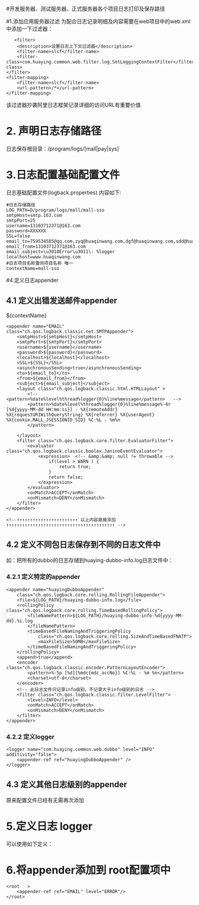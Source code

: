#开发服务器、测试服务器、正式服务器各个项目日志打印及保存路径

#1.添加应用服务器过滤
为配合日志记录明细及内容需要在web项目中的web.xml中添加一下过滤器：

       <filter>
		<description>设置日志上下文过滤器</description>
		<filter-name>slcf</filter-name>
		<filter-class>com.huaying.common.web.filter.log.SetLoggingContextFilter</filter-class>
	</filter>
	<filter-mapping>
		<filter-name>slcf</filter-name>
		<url-pattern>/*</url-pattern>
	</filter-mapping>

    
该过滤器抄袭阿里日志框架记录详细的访问URL有重要价值
	
	
# 2. 声明日志存储路径
日志保存根目录：/program/logs/[mall|pay|sys]

# 3.日志配置基础配置文件
日志基础配置文件(logback.properties) 内容如下:

	#日志存储路径
	LOG_PATH=D/program/logs/mall/mall-sso
	smtpHost=smtp.163.com  
	smtpPort=25  
	username=13103712371@163.com  
	password=XXXXXX  
	SSL=false  
	email_to=759534585@qq.com,zyq@huaqinwang.com,dgf@huaqinwang.com,sdd@huaqinwang.com,wwg@huaqinwang.com,jdd@huaqinwang.com,ztd@huaqinwang.com,zxj@huaqinwang.com,yxy@huaqinwang.com  
	email_from=13103712371@163.com  
	email_subject=\u3010Error\u3011\: %logger  
	localhost=www.huaqinwang.com
	#日志项目名称雷同项目名称 唯一
	contextName=mall-sso
    
#4.定义日志appender

## 4.1 定义出错发送邮件appender

<configuration>
	 <!--↓↓↓↓↓↓↓↓↓↓↓↓↓↓↓↓↓↓↓↓↓↓↓↓↓↓↓↓ 以下内容直接添加 ↓↓↓↓↓↓↓↓↓↓↓↓↓↓↓↓↓↓↓↓↓↓↓↓↓↓↓↓↓↓↓↓↓↓↓↓↓↓↓↓↓↓↓↓↓ -->
	<property file="./logback.properties" />
	<!--<property name="LOG_PATH" value="./logs/mall/mall-sso" />-->
	<contextName>${contextName}</contextName>
	
	<appender name="EMAIL" class="ch.qos.logback.classic.net.SMTPAppender">  
        <smtpHost>${smtpHost}</smtpHost>  
        <smtpPort>${smtpPort}</smtpPort>  
        <username>${username}</username>  
        <password>${password}</password>
        <localhost>${localhost}</localhost>  
        <SSL>${SSL}</SSL>  
        <asynchronousSending>true</asynchronousSending>  
        <to>${email_to}</to>  
        <from>${email_from}</from>  
        <subject>${email_subject}</subject>  
        <layout class="ch.qos.logback.classic.html.HTMLLayout" >  
            <!-- <pattern>%date%level%thread%logger{0}%line%message</pattern>   -->
            <pattern>%date%level%thread%logger{0}%line%message%-4r [%d{yyyy-MM-dd HH:mm:ss}] - %X{remoteAddr} %X{requestURIWithQueryString} %X{referrer} %X{userAgent} %X{cookie.MALL_JSESSIONID_SID} %C:%L - %m%n
            </pattern>
            
        </layout>  
        <filter class="ch.qos.logback.core.filter.EvaluatorFilter">    
            <evaluator class="ch.qos.logback.classic.boolex.JaninoEventEvaluator">  
                <expression>  <!-- &amp;&amp; null != throwable -->
                    if(level > WARN ) {  
                        return true;  
                    }  
                    return false;  
                </expression>    
            </evaluator> 
            <onMatch>ACCEPT</onMatch>    
            <onMismatch>DENY</onMismatch>      
        </filter>  
	</appender>  
	
	<!--↑↑↑↑↑↑↑↑↑↑↑↑↑↑↑↑↑↑↑↑↑↑↑ 以上内容直接添加  ↑↑↑↑↑↑↑↑↑↑↑↑↑↑↑↑↑↑↑↑↑↑↑↑↑↑↑↑↑↑↑↑↑↑↑↑↑↑↑↑↑ -->
    
## 4.2 定义不同包日志保存到不同的日志文件中

如：把所有的dubbo的日志存储到huaying-dubbo-info.log日志文件中：
### 4.2.1 定义特定的appender

	<appender name="huayingDubboAppender"
		class="ch.qos.logback.core.rolling.RollingFileAppender">
		<file>${LOG_PATH}/huaying-dubbo-info.log</file>
		<rollingPolicy class="ch.qos.logback.core.rolling.TimeBasedRollingPolicy">
			<fileNamePattern>${LOG_PATH}/huaying-dubbo-info-%d{yyyy-MM-dd}.%i.log
			</fileNamePattern>
			<timeBasedFileNamingAndTriggeringPolicy
				class="ch.qos.logback.core.rolling.SizeAndTimeBasedFNATP">
				<maxFileSize>50MB</maxFileSize>
			</timeBasedFileNamingAndTriggeringPolicy>
		</rollingPolicy>
		<append>true</append>
		<encoder class="ch.qos.logback.classic.encoder.PatternLayoutEncoder">
			<pattern>%-5p [%d][%mdc{mdc_accNo}] %C:%L - %m %n</pattern>
			<charset>utf-8</charset>
		</encoder>
		<!-- 此日志文件只记录info级别，不记录大于info级别的日志 -->
		<filter class="ch.qos.logback.classic.filter.LevelFilter">
			<level>INFO</level>
			<onMatch>ACCEPT</onMatch>
			<onMismatch>DENY</onMismatch>
		</filter>
	</appender>
    
### 4.2.2 定义logger

	<logger name="com.huaying.common.web.dubbo" level="INFO" additivity="false">  
	    <appender-ref ref="huayingDubboAppender" />  
	</logger>
    

## 4.3 定义其他日志级别的appender
原来配置文件已经有无需再次添加

# 5.定义日志 logger
可以使用如下定义：

<logger name="com.huaying.mall.sso.web" level="INFO" />

# 6.将appender添加到 root配置项中

	<root   >
		<appender-ref ref="EMAIL" level="ERROR"/>  		
	</root>
	
	
